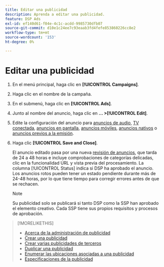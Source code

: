 ```yaml
---
title: Editar una publicidad
description: Aprenda a editar una publicidad.
feature: DSP Ads
exl-id: ef140d61-f04e-4c1c-acdd-9985730dfb07
source-git-commit: d10e1c24ee7c93eaab3fd4fefe853860226cc8e2
workflow-type: tm+mt
source-wordcount: '153'
ht-degree: 0%

---
```


# Editar una publicidad

1. En el menú principal, haga clic en **[!UICONTROL Campaigns]**.
1. Haga clic en el nombre de la campaña.
1. En el submenú, haga clic en **[!UICONTROL Ads]**.
1. Junto al nombre del anuncio, haga clic en **... >[!UICONTROL Edit]**.
1. Edite la configuración del anuncio para [anuncios de audio](ad-settings-audio.md), [TV conectada](ad-settings-connected-tv.md), [anuncios en pantalla](ad-settings-display.md), [anuncios móviles](ad-settings-mobile.md), [anuncios nativos](ad-settings-native.md) o [anuncios previos a la emisión](ad-settings-pre-roll.md).
1. Haga clic **[!UICONTROL Save and Close]**.

   El anuncio editado pasa por una nueva [revisión de anuncios](ad-about.md), que tarda de 24 a 48 horas e incluye comprobaciones de categorías delicadas, clic en la funcionalidad URL y vista previa del procesamiento. La columna [!UICONTROL Status] indica si DSP ha aprobado el anuncio. Los anuncios rotos pueden tener un estado pendiente durante más de 24-48 horas, por lo que tiene tiempo para corregir errores antes de que se rechacen.

   >[!NOTE]
   >
   >Su publicidad solo se publicará si tanto DSP como la SSP han aprobado el elemento creativo. Cada SSP tiene sus propios requisitos y procesos de aprobación.

>[!MORELIKETHIS]
>
>* [Acerca de la administración de publicidad](ad-about.md)
>* [Crear una publicidad](ad-create.md)
>* [Crear varias publicidades de terceros](ad-create-third-party.md)
>* [Duplicar una publicidad](ad-duplicate.md)
>* [Enumerar las ubicaciones asociadas a una publicidad](ad-list-placements.md)
>* [Especificaciones de la publicidad](/help/dsp/assets/ad-specs.pdf)

